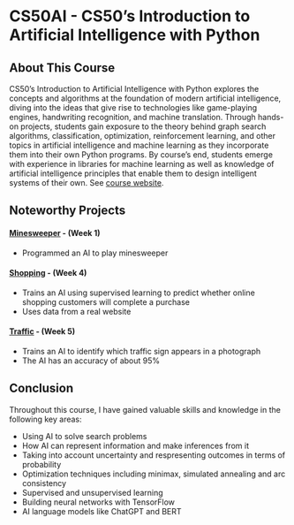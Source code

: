 # CS50AI - CS50’s Introduction to Artificial Intelligence with Python

## About This Course

CS50’s Introduction to Artificial Intelligence with Python explores the concepts and algorithms at the foundation of modern artificial intelligence, diving into the ideas that give rise to technologies like game-playing engines, handwriting recognition, and machine translation. Through hands-on projects, students gain exposure to the theory behind graph search algorithms, classification, optimization, reinforcement learning, and other topics in artificial intelligence and machine learning as they incorporate them into their own Python programs. By course’s end, students emerge with experience in libraries for machine learning as well as knowledge of artificial intelligence principles that enable them to design intelligent systems of their own. See [course website](https://pll.harvard.edu/course/cs50s-introduction-artificial-intelligence-python).

## Noteworthy Projects

#### [Minesweeper](/Week1/minesweeper) - (Week 1)
  - Programmed an AI to play minesweeper

#### [Shopping](/Week4/shopping) - (Week 4)
  - Trains an AI using supervised learning to predict whether online shopping customers will complete a purchase
  - Uses data from a real website

#### [Traffic](/Week5/traffic) - (Week 5)
  - Trains an AI to identify which traffic sign appears in a photograph
  - The AI has an accuracy of about 95%

## Conclusion

Throughout this course, I have gained valuable skills and knowledge in the following key areas:
  - Using AI to solve search problems
  - How AI can represent information and make inferences from it
  - Taking into account uncertainty and respresenting outcomes in terms of probability
  - Optimization techniques including minimax, simulated annealing and arc consistency
  - Supervised and unsupervised learning
  - Building neural networks with TensorFlow 
  - AI language models like ChatGPT and BERT

